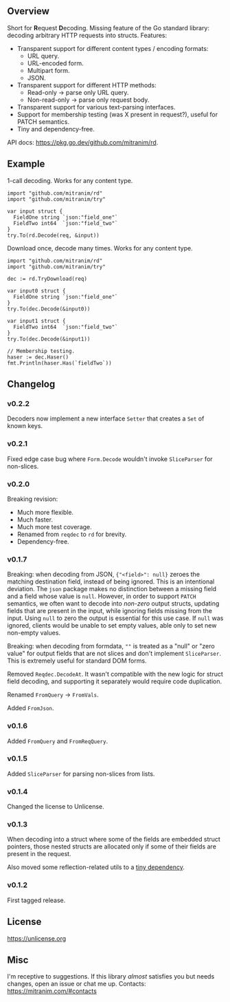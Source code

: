 ## Overview

Short for **R**equest **D**ecoding. Missing feature of the Go standard library: decoding arbitrary HTTP requests into structs. Features:

* Transparent support for different content types / encoding formats:
  * URL query.
  * URL-encoded form.
  * Multipart form.
  * JSON.
* Transparent support for different HTTP methods:
  * Read-only -> parse only URL query.
  * Non-read-only -> parse only request body.
* Transparent support for various text-parsing interfaces.
* Support for membership testing (was X present in request?), useful for PATCH semantics.
* Tiny and dependency-free.

API docs: https://pkg.go.dev/github.com/mitranim/rd.

## Example

1-call decoding. Works for any content type.

```golang
import "github.com/mitranim/rd"
import "github.com/mitranim/try"

var input struct {
  FieldOne string `json:"field_one"`
  FieldTwo int64  `json:"field_two"`
}
try.To(rd.Decode(req, &input))
```

Download once, decode many times. Works for any content type.

```golang
import "github.com/mitranim/rd"
import "github.com/mitranim/try"

dec := rd.TryDownload(req)

var input0 struct {
  FieldOne string `json:"field_one"`
}
try.To(dec.Decode(&input0))

var input1 struct {
  FieldTwo int64  `json:"field_two"`
}
try.To(dec.Decode(&input1))

// Membership testing.
haser := dec.Haser()
fmt.Println(haser.Has(`fieldTwo`))
```

## Changelog

### v0.2.2

Decoders now implement a new interface `Setter` that creates a `Set` of known keys.

### v0.2.1

Fixed edge case bug where `Form.Decode` wouldn't invoke `SliceParser` for non-slices.

### v0.2.0

Breaking revision:

* Much more flexible.
* Much faster.
* Much more test coverage.
* Renamed from `reqdec` to `rd` for brevity.
* Dependency-free.

### v0.1.7

Breaking: when decoding from JSON, `{"<field>": null}` zeroes the matching destination field, instead of being ignored. This is an intentional deviation. The `json` package makes no distinction between a missing field and a field whose value is `null`. However, in order to support `PATCH` semantics, we often want to decode into _non-zero_ output structs, updating fields that are present in the input, while ignoring fields missing from the input. Using `null` to zero the output is essential for this use case. If `null` was ignored, clients would be unable to set empty values, able only to set new non-empty values.

Breaking: when decoding from formdata, `""` is treated as a "null" or "zero value" for output fields that are not slices and don't implement `SliceParser`. This is extremely useful for standard DOM forms.

Removed `Reqdec.DecodeAt`. It wasn't compatible with the new logic for struct field decoding, and supporting it separately would require code duplication.

Renamed `FromQuery` → `FromVals`.

Added `FromJson`.

### v0.1.6

Added `FromQuery` and `FromReqQuery`.

### v0.1.5

Added `SliceParser` for parsing non-slices from lists.

### v0.1.4

Changed the license to Unlicense.

### v0.1.3

When decoding into a struct where some of the fields are embedded struct pointers, those nested structs are allocated only if some of their fields are present in the request.

Also moved some reflection-related utils to a [tiny dependency](https://github.com/mitranim/refut).

### v0.1.2

First tagged release.

## License

https://unlicense.org

## Misc

I'm receptive to suggestions. If this library _almost_ satisfies you but needs changes, open an issue or chat me up. Contacts: https://mitranim.com/#contacts
